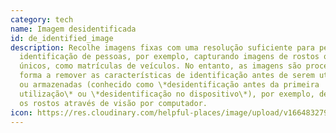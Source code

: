 ```yaml
---
category: tech
name: Imagem desidentificada
id: de_identified_image
description: Recolhe imagens fixas com uma resolução suficiente para permitir a
  identificação de pessoas, por exemplo, capturando imagens de rostos ou números
  únicos, como matrículas de veículos. No entanto, as imagens são processadas de
  forma a remover as características de identificação antes de serem utilizadas
  ou armazenadas (conhecido como \*desidentificação antes da primeira
  utilização\* ou \*desidentificação no dispositivo\*), por exemplo, desfocando
  os rostos através de visão por computador.
icon: https://res.cloudinary.com/helpful-places/image/upload/v1664832798/dtpr-icons/tech/blue/image_ashhv9.svg
---
```

